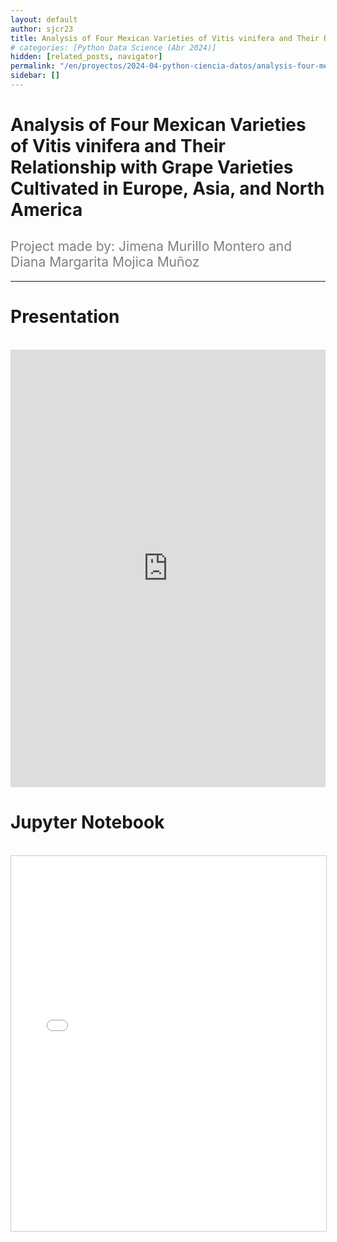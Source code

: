 ```yaml
---
layout: default
author: sjcr23
title: Analysis of Four Mexican Varieties of Vitis vinifera and Their Relationship with Grape Varieties Cultivated in Europe, Asia, and North America
# categories: [Python Data Science (Abr 2024)]
hidden: [related_posts, navigator]
permalink: "/en/proyectos/2024-04-python-ciencia-datos/analysis-four-mexican-varieties-vitis-vinifera.html"
sidebar: []
---
```


# Analysis of Four Mexican Varieties of Vitis vinifera and Their Relationship with Grape Varieties Cultivated in Europe, Asia, and North America
<h2 style="color: gray; font-weight: normal;">
Project made by: Jimena Murillo Montero and Diana Margarita Mojica Muñoz
</h2>

---

# Presentation
<br>

<iframe width="100%" height="700" src="https://www.youtube.com/embed/toNM_QoVPCk?si=8W8N5vD2oqB2Y0tt" frameborder="0" allow="accelerometer; autoplay; clipboard-write; encrypted-media; gyroscope; picture-in-picture; web-share" referrerpolicy="strict-origin-when-cross-origin" allowfullscreen></iframe>

<br>

# Jupyter Notebook
<br>
<iframe 
    src="/assets/html/jimena_murillo.html" 
    width="100%" 
    height="600" 
    style="border: 1px solid #ccc;"
></iframe>
